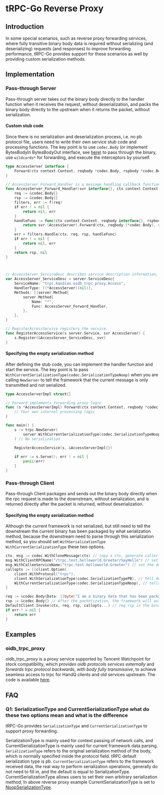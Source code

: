# tRPC-Go Reverse Proxy

## Introduction

In some special scenarios, such as reverse proxy forwarding services, where fully transitive binary body data is required without serializing (and deserializing) requests (and responses) to improve forwarding performance, tRPC-Go provides support for these scenarios as well by providing custom serialization methods.

## Implementation

### Pass-through Server

Pass-through server takes out the binary body directly to the handler function when it receives the request, without deserialization, and packs the binary body directly to the upstream when it returns the packet, without serialization.

#### Custom stub code

Since there is no serialization and deserialization process, i.e. no pb protocol file, users need to write their own service stub code and processing functions.
The key point is to use `codec.Body` (or implement BytesBodyIn BytesBodyOut interface, see [here](https://git.woa.com/trpc-go/trpc-go/blob/v0.8.5/codec/serialization_noop.go#L20)) to pass through the binary, use `wildcards*` for forwarding, and execute the interceptors by yourself.

```go
type AccessServer interface {
	Forward(ctx context.Context, reqbody *codec.Body, rspbody *codec.Body) (err error)
}

// AccessServer_Forward_Handler is a message handling callback function. 
func AccessServer_Forward_Handler(svr interface{}, ctx context.Context, f server.FilterFunc) (rspbody interface{}, err error) {
	req := &codec.Body{}
	rsp := &codec.Body{}
	filters, err := f(req)
	if err ! = nil {
		return nil, err
	}
	handleFunc := func(ctx context.Context, reqbody interface{}, rspbody interface{}) error {
		return svr.(AccessServer).Forward(ctx, reqbody.(*codec.Body), rspbody.(*codec.Body))
	}
	err = filters.Handle(ctx, req, rsp, handleFunc)
	if err ! = nil {
		return nil, err
	}
	return rsp, nil
}



// AccessServer_ServiceDesc describes service description information, and use wildcards * for forwarding.
var AccessServer_ServiceDesc = server.ServiceDesc{
	ServiceName: "trpc.kandian.oidb_trpc_proxy.Access",
	HandlerType: ((*AccessServer)(nil)), 
	Methods: []server.Method{
		server.Method{
			Name: "*", 
			Func: AccessServer_Forward_Handler,
		},
	},
}

// RegisterAccessService registers the service.
func RegisterAccessService(s server.Service, svr AccessServer) {
	s.Register(&AccessServer_ServiceDesc, svr)
}
```

#### Specifying the empty serialization method

After defining the stub code, you can implement the handler function and start the service. 
The key point is to pass `WithCurrentSerializationType(codec.SerializationTypeNoop)` when you are calling `NewServer` to tell the framework that the current message is only transmitted and not serialized.

```go
type AccessServerImpl struct{}

// Forward implements forwarding proxy logic
func (s *AccessServerImpl) Forward(ctx context.Context, reqbody *codec.Body, rspbody *codec.Body) (err error) {
	// Your own internal processing logic
}

func main() {
	s := trpc.NewServer(
		server.WithCurrentSerializationType(codec.SerializationTypeNoop).
	) // No serialization
	
	RegisterAccessService(s, &AccessServerImpl{})

	if err := s.Serve(); err ! = nil { 
		panic(err) 
	} 
}
```

### Pass-through Client

Pass-through Client packages and sends out the binary body directly when the rpc request is made to the downstream, without serialization, and is returned directly after the packet is returned, without deserialization.

#### Specifying the empty serialization method

Although the current framework is not serialized, but still need to tell the downstream the current binary has been packaged by what serialization method, because the downstream need to parse through this serialization method, so you should set `WithSerializationType` ` WithCurrentSerializationType` these two options.

```go
ctx, msg := codec.WithCloneMessage(ctx) // copy a ctx, generate caller callee and other information, easy to monitor the framework to report
msg.WithClientRPCName("/trpc.test.helloworld.Greeter/SayHello") // set the downstream method name
msg.WithCalleeServiceName("trpc.test.helloworld.Greeter") // set the downstream service name
callopts := []client.Option{
	client.WithProtocol("trpc").
	client.WithSerializationType(codec.SerializationTypePB), // tell downstream that the current body has been serialized with pb
	WithCurrentSerializationType(codec.SerializationTypeNoop), // tells the framework that the current client is only transitive and not serialized
}

req := &codec.Body{Data: []byte("I am a binary data that has been packaged by other serialization methods")}
rsp := &codec.Body{} // After the packetization, the framework will automatically fill this rsp.Data with binary data
DefaultClient.Invoke(ctx, req, rsp, callopts...) // req rsp is the binary data that the user has already serialized himself
if err ! = nil {
	return err
}
```

## Examples

### oidb_trpc_proxy

oidb_trpc_proxy is a proxy service supported by Tencent Watchpoint for stock compatibility, which *provides oidb protocols services externally* and *forwards trpc protocol backwards*, *with body fully transmissive*, to achieve seamless access to trpc for HandQ clients and old services upstream. The code is available [here](https://git.woa.com/tkd/proxy/oidb-trpc-proxy).


## FAQ

### Q1: SerializationType and CurrentSerializationType what do these two options mean and what is the difference

tRPC-Go provides `SerializationType` and `CurrentSerializationType` to support proxy forwarding.

SerializationType is mainly used for context passing of network calls, and CurrentSerializationType is mainly used for current framework data parsing.
`SerializationType` refers to the original serialization method of the body, which is normally specified inside the protocol field. 
tRPC default serialization type is pb.
`CurrentSerializationType` refers to the framework received data, the real way to perform serialization operations, generally do not need to fill in, and the default is equal to SerializationType.
CurrentSerializationType allows users to set their own arbitrary serialization method, In above reverse proxy example CurrentSerializationType is set to [NoopSerializationType](https://git.woa.com/trpc-go/trpc-go/blob/master/codec/serialization_noop.go).